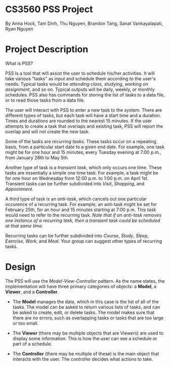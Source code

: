 # CS3560 PSS Project

By Anna Hock, Tam Dinh, Thu Nguyen, Brandon Tang, Sanat Vankayalapati, Ryan Nguyen

# Project Description

What is PSS?

PSS is a tool that will assist the user to schedule his/her activities. It will take various "tasks" as input
and schedule them according to the user's needs. Typical tasks would be *attending class*, *studying*,
*working on assignment*, and so on. Typical outputs will be daily, weekly, or monthly schedules. PSS
also has commands for storing the list of tasks to a data file, or to read those tasks from a data file.

The user will interact with PSS to enter a new task to the system. 
There are different types of tasks, but each task will have a start time and a duration. 
Times and durations are rounded to the nearest 15 minutes. If the user attempts to create a task that overlaps and existing task, 
PSS will report the overlap and will not create the new task.

Some of the tasks are *recurring tasks*. These tasks occur on a repeating basis, from a particular start
date to a given end date. For example, one task might be for one hour and 15 minutes, every Tuesday
evening at 7:00 p.m., from January 28th to May 5th.

Another type of task is a *transient task*, which only occurs one time. These tasks are essentially a simple one time task. 
For example, a task might be for one hour on Wednesday from 12:00 p.m. to 1:00 p.m. on April 1st. Transient tasks can be further subdivided into *Visit*, *Shopping*, and *Appointment*. 

A third type of task is an *anti-task*, which cancels out one particular occurence of a recurring task. For
example, an anti-task might be set for February 25th, for an hour and 15 minutes starting at 7:00 p.m.
This task would need to refer to the recurring task. _Note that if an anti-task removes one instance of a
recurring task, then a transient task could be scheduled at that same time._

Recurring tasks can be further subdivided into *Course*, *Study*, *Sleep*, *Exercise*, *Work*, and *Meal*. Your
group can suggest other types of recurring tasks.


# Design

The PSS will use the *Model-View-Controller* pattern. As the name states, the implementation will have three primary categories of objects:
a **Model**, a **Viewer**, and a **Controller**.


- The **Model** manages the data, which in this case is the list of all of the tasks. The model can be
asked to return various lists of tasks, and can be asked to create, edit, or delete tasks. The
model makes sure that there are no errors, such as overlapping tasks or tasks that are too large
or too small.

- The **Viewer** (there may be multiple objects that are Viewers) are used to display some information. This is how the user can see a schedule
or part of a schedule.

- The **Controller** (there may be multiple of these) is the main object that interacts with the user. The controller decides what actions to take.


